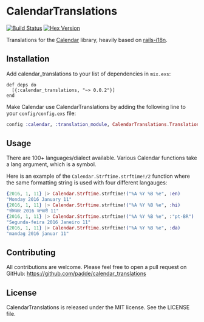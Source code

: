 # CalendarTranslations

[![Build Status](https://travis-ci.org/padde/calendar_translations.svg)](https://travis-ci.org/padde/calendar_translations)
[![Hex Version](http://img.shields.io/hexpm/v/calendar_translations.svg?style=flat)](https://hex.pm/packages/calendar_translations)

Translations for the [Calendar](https://github.com/lau/calendar) library,
heavily based on [rails-i18n](https://github.com/svenfuchs/rails-i18n).

## Installation

Add calendar_translations to your list of dependencies in `mix.exs`:

    def deps do
      [{:calendar_translations, "~> 0.0.2"}]
    end

Make Calendar use CalendarTranslations by adding the following line to your `config/config.exs` file:

```elixir
config :calendar, :translation_module, CalendarTranslations.Translations
```

## Usage

There are 100+ languages/dialect available. Various Calendar functions
take a lang argument, which is a symbol.

Here is an example of the `Calendar.Strftime.strftime!/2` function where the same formatting string is used with four different langauges:

```elixir
{2016, 1, 11} |> Calendar.Strftime.strftime!("%A %Y %B %e", :en)
"Monday 2016 January 11"
{2016, 1, 11} |> Calendar.Strftime.strftime!("%A %Y %B %e", :hi)
"सोमवार 2016 जनवरी 11"
{2016, 1, 11} |> Calendar.Strftime.strftime!("%A %Y %B %e", :"pt-BR")
"Segunda-feira 2016 Janeiro 11"
{2016, 1, 11} |> Calendar.Strftime.strftime!("%A %Y %B %e", :da)
"mandag 2016 januar 11"
```

## Contributing

All contributions are welcome. Please feel free to open a pull request on
GitHub: https://github.com/padde/calendar_translations

## License

CalendarTranslations is released under the MIT license. See the LICENSE file.
